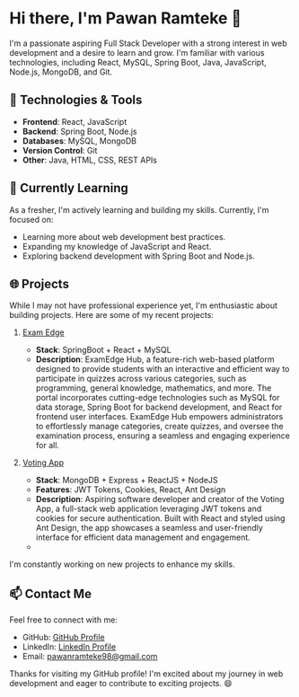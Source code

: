 # Hi there, I'm Pawan Ramteke 👋

I'm a passionate aspiring Full Stack Developer with a strong interest in web development and a desire to learn and grow. I'm familiar with various technologies, including React, MySQL, Spring Boot, Java, JavaScript, Node.js, MongoDB, and Git.

## 🔧 Technologies & Tools

- **Frontend**: React, JavaScript
- **Backend**: Spring Boot, Node.js
- **Databases**: MySQL, MongoDB
- **Version Control**: Git
- **Other**: Java, HTML, CSS, REST APIs

## 🌱 Currently Learning

As a fresher, I'm actively learning and building my skills. Currently, I'm focused on:

- Learning more about web development best practices.
- Expanding my knowledge of JavaScript and React.
- Exploring backend development with Spring Boot and Node.js.

## 🌐 Projects

While I may not have professional experience yet, I'm enthusiastic about building projects. Here are some of my recent projects:

1. [Exam Edge](https://github.com/Ruch-source/Exam-Portal-master.git)
   - **Stack**: SpringBoot + React + MySQL
   - **Description**: ExamEdge Hub, a feature-rich web-based platform designed to provide students with an interactive and efficient way to participate in quizzes across various categories, such as programming, general knowledge, mathematics, and more. The portal incorporates cutting-edge technologies such as MySQL for data storage, Spring Boot for backend development, and React for frontend user interfaces. ExamEdge Hub empowers administrators to effortlessly manage categories, create quizzes, and oversee the examination process, ensuring a seamless and engaging experience for all.

2. [Voting App](https://github.com/RamtekePawan/Voting_App_MERN.git)
   - **Stack**: MongoDB + Express + ReactJS + NodeJS
   - **Features**: JWT Tokens, Cookies, React, Ant Design
   - **Description**: Aspiring software developer and creator of the Voting App, a full-stack web application leveraging JWT tokens and cookies for secure authentication. Built with React and styled using Ant Design, the app showcases a seamless and user-friendly interface for efficient data management and engagement.
   - 
I'm constantly working on new projects to enhance my skills.

## 📫 Contact Me

Feel free to connect with me:

- GitHub: [GitHub Profile](https://github.com/RamtekePawan)
- LinkedIn: [LinkedIn Profile](https://www.linkedin.com/in/pawan-ramteke-b4612a169)
- Email: pawanramteke98@gmail.com

Thanks for visiting my GitHub profile! I'm excited about my journey in web development and eager to contribute to exciting projects. 😄
